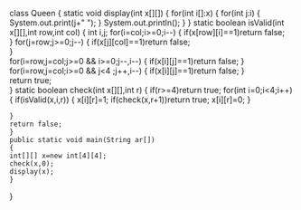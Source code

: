 class Queen
{
	static void display(int x[][])
	{
		for(int i[]:x)
		{
			for(int j:i)
			{
				System.out.print(j+" ");
			}
			System.out.println();
		}
	}
	static boolean isValid(int x[][],int row,int col)
	{
	int i,j;
	for(i=col;i>=0;i--)
	{
	if(x[row][i]==1)return false;	
	}
	for(j=row;j>=0;j--)
	{
	if(x[j][col]==1)return false;	
	}	
	for(i=row,j=col;j>=0 && i>=0;j--,i--)
	{
	if(x[i][j]==1)return false;	
	}	
	for(i=row,j=col;i>=0 && j<4 ;j++,i--)
	{
	if(x[i][j]==1)return false;	
	}	
	return true;	
	}
	static boolean check(int x[][],int r)
	{
		if(r>=4)return true;
		for(int i=0;i<4;i++)
		{
		if(isValid(x,i,r))
		{
			x[i][r]=1;
			if(check(x,r+1))return true;
			x[i][r]=0;
		}			
		
	}	
	return false;	
	}
	public static void main(String ar[])
	{
	int[][] x=new int[4][4];
	check(x,0);
	display(x); 
	}
}
